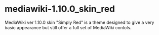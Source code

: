 # mediawiki-1.10.0_skin_red
MediaWiki ver 1.10.0 skin "Simply Red" is a theme designed to give a very basic appearance but still offer a full set of MediaWiki contols.
